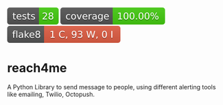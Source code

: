 ![Tests](./docs/badges/tests.svg?dummy=8484744)
[![Coverage Status](./docs/badges/coverage.svg?dummy=8484744)](./docs/coverage_report/index.html)
[![Flake8](./docs/badges/flake8.svg?dummy=8484744)](./docs/flake8/index.html)


# reach4me
A Python Library to send message to people, using different alerting tools like emailing, Twilio, Octopush.
